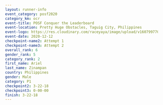 ```yaml
--- 
layout: runner-info 
event_category: posf2020 
category_km: ocr 
event-title: POSF Conquer the Leaderboard 
event-location: Pretty Huge Obstacles, Taguig City, Philippines 
event-logo: https://res.cloudinary.com/raceyaya/image/upload/v1607997702/logo/2020/Conquer_the_leaderboard_bvkmom.jpg 
event-date: 2020-12-12 
checkpoint-name2: Attempt 1 
checkpoint-name3: Attempt 2 
overall_rank: 6
gender_rank: 5
category_rank: 2
first_name: Ariel
last_name: Zinampan
country: Philippines
gender: Male
category: P1
checkpoint2: 3-22-18
checkpoint3: 0-00-00
finish: 3-22-18
--- 
```

